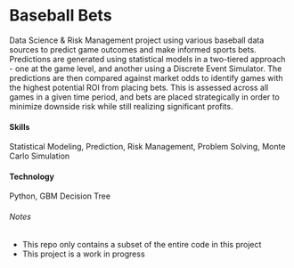 # Baseball Bets

Data Science & Risk Management project using various baseball data sources to predict game outcomes and make informed sports bets. Predictions are generated using statistical models in a two-tiered approach - one at the game level, and another using a Discrete Event Simulator. The predictions are then compared against market odds to identify games with the highest potential ROI from placing bets. This is assessed across all games in a given time period, and bets are placed strategically in order to minimize downside risk while still realizing significant profits.

#### Skills
Statistical Modeling, Prediction, Risk Management, Problem Solving, Monte Carlo Simulation

#### Technology
Python, GBM Decision Tree

###### Notes
- This repo only contains a subset of the entire code in this project
- This project is a work in progress
